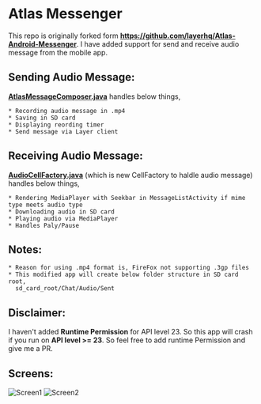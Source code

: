 # Atlas Messenger

This repo is originally forked form **https://github.com/layerhq/Atlas-Android-Messenger**. I have added support for send and receive audio message from the mobile app.


## Sending Audio Message:

**[AtlasMessageComposer.java](https://github.com/railskarthi/Layer-Atlas-Android-Messanger/blob/master/Atlas-Android/layer-atlas/src/main/java/com/layer/atlas/AtlasMessageComposer.java)** handles below things,

    * Recording audio message in .mp4
    * Saving in SD card
    * Displaying reording timer
    * Send message via Layer client

## Receiving Audio Message:

**[AudioCellFactory.java](https://github.com/railskarthi/Layer-Atlas-Android-Messanger/blob/master/Atlas-Android/layer-atlas/src/main/java/com/layer/atlas/messagetypes/audio/AudioCellFactory.java)** (which is new CellFactory to haldle audio message) handles below things,

    * Rendering MediaPlayer with Seekbar in MessageListActivity if mime type meets audio type
    * Downloading audio in SD card
    * Playing audio via MediaPlayer
    * Handles Paly/Pause

## Notes:

    * Reason for using .mp4 format is, FireFox not supporting .3gp files
    * This modified app will create below folder structure in SD card root,
      sd_card_root/Chat/Audio/Sent


## Disclaimer:

I haven't added **Runtime Permission** for API level 23. So this app will crash if you run on **API level >= 23**. So feel free to add runtime Permission and give me a PR. 

## Screens:

![Screen1](https://github.com/railskarthi/Layer-Atlas-Android-Messanger/blob/master/Screens/Screenshot_1.png?raw=true "Screen1")
![Screen2](https://github.com/railskarthi/Layer-Atlas-Android-Messanger/blob/master/Screens/Screenshot_2.png?raw=true "Screen2")
